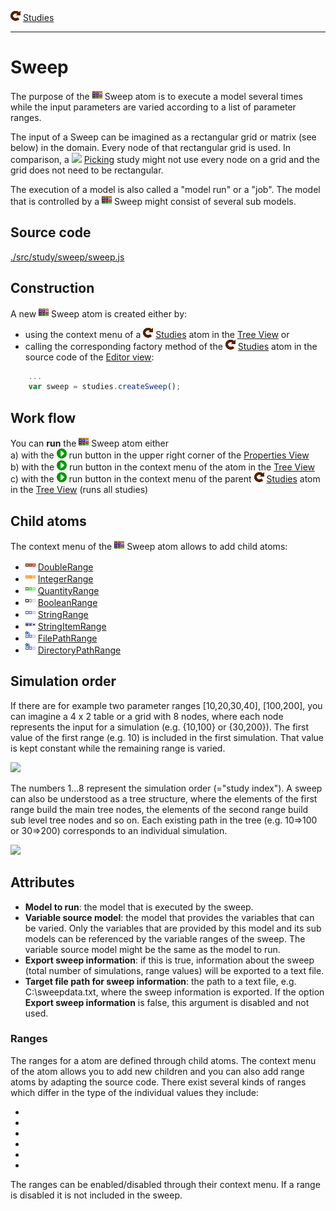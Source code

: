 ![](../../../../icons/studies.png) [Studies](../studies.md)

----

# Sweep
		
The purpose of the ![](../../../../icons/sweep.png) Sweep atom is to execute a model several times while the input parameters are varied according to a list of parameter ranges. 

The input of a Sweep can be imagined as a rectangular grid or matrix (see below) in the domain. Every node of that rectangular grid is used. In comparison, a ![](../../../../picking.png) [Picking](../picking/picking.md) study might not use every node on a grid and the grid does not need to be rectangular.    

The execution of a model is also called a "model run" or a "job". The model that is controlled by a ![](../../../../icons/sweep.png) Sweep might consist of several sub models.

## Source code

[./src/study/sweep/sweep.js](../../../../src/study/sweep/sweep.js)

## Construction
		
A new ![](../../../../icons/sweep.png) Sweep atom is created either by: 

* using the context menu of a ![](../../../../icons/studies.png) [Studies](../studies.md) atom in the [Tree View](../../../views/treeView.md) or
* calling the corresponding factory method of the ![](../../../../icons/studies.png) [Studies](../studies.md) atom in the source code of the [Editor view](../../../views/editorView.md):

```javascript
    ...
    var sweep = studies.createSweep();	     
```

## Work flow	

You can **run** the ![](../../../../icons/sweep.png) Sweep atom either<br> 
a) with the ![](../../../../icons/run.png) run button in the upper right corner of the [Properties View](../../../views/propertiesView.md)<br>
b) with the ![](../../../../icons/run.png) run button in the context menu of the atom in the [Tree View](../../../views/treeView.md)<br>
c) with the ![](../../../../icons/run.png) run button in the context menu of the parent ![](../../../../icons/studies.png) [Studies](../studies.md) atom in the [Tree View](../../../views/treeView.md) (runs all studies)<br>

## Child atoms
		
The context menu of the ![](../../../../icons/sweep.png) Sweep atom allows to add child atoms: 

* ![](../../../../icons/doubleRange.png) [DoubleRange](../variable/range/doubleRange.md)
* ![](../../../../icons/integerRange.png) [IntegerRange](./variable/range/integerRange.md)
* ![](../../../../icons/quantityRange.png) [QuantityRange](./variable/range/quantityRange.md)
* ![](../../../../icons/booleanRange.png) [BooleanRange](./variable/range/booleanRange.md)
* ![](../../../../icons/stringRange.png) [StringRange](./variable/range/stringRange.md)
* ![](../../../../icons/stringItemRange.png) [StringItemRange](./variable/range/stringItemRange.md)
* ![](../../../../icons/filePathRange.png) [FilePathRange](./variable/range/filePathRange.md)
* ![](../../../../icons/directoryPathRange.png) [DirectoryPathRange](./variable/range/directoryPathRange.md)


## Simulation order

<p>
If there are for example two parameter ranges [10,20,30,40], [100,200], you can imagine 
a 4 x 2 table or a grid with 8 nodes, where each node represents the input for a simulation
(e.g. {10,100} or {30,200}). The first value of the first range (e.g. 10) is included in 
the first simulation. That value is kept constant while the remaining range is varied.
</p>

<img src = "images/sweeptable.png"/>

<p> 
The numbers 1...8 represent the simulation order (="study index"). A sweep can also be 
understood as a tree structure, where the elements of the first range build
the main tree nodes, the elements of the second range build sub level tree nodes
and so on. Each existing path in the tree (e.g. 10=>100 or 30=>200) corresponds to an
individual simulation.
</p>

<img src = "images/sweeptree.png"/>

## Attributes

<ul>
<li><b>Model to run</b>: the model that is executed by the sweep.</li>
<li><b>Variable source model</b>: the model that provides the variables that can be varied. Only the variables that are provided by
              this model and its sub models can be referenced by the variable ranges of the sweep. The variable source model might 
              be the same as the model to run.</li>
<li><b>Export sweep information</b>: if this is true, information about the sweep (total number of simulations, range values) will 
              be exported to a text file. </li>
<li><b>Target file path for sweep information</b>: the path to a text file, e.g. C:\sweepdata.txt, where the sweep information
              is exported. If the option <b>Export sweep information</b> is false, this argument is disabled and not used.</li>
</ul>

<h3>Ranges</h3>

The ranges for a <a class = "sweep"></a> atom are defined through child atoms. 
The context menu of the <a class = "sweep"></a> atom allows you to add new children and you
can also add range atoms by adapting the source code. There exist several kinds of ranges
which differ in the type of the individual values they include:

<ul>
<li><a class="quantityVariableRange"></a></li>
<li><a class="doubleVariableRange"></a></li>
<li><a class="booleanVariableRange"></a></li>
<li><a class="stringVariableRange"></a></li>
<li><a class="filePathVariableRange"></a></li>
<li><a class="directoryPathVariableRange"></a></li>
</ul>

The ranges can be enabled/disabled through their context menu. If a range is disabled it is
not included in the sweep. 


</body>
